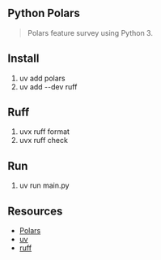 Python Polars
-------------
>Polars feature survey using Python 3.

Install
-------
1. uv add polars
2. uv add --dev ruff

Ruff
----
1. uvx ruff format
2. uvx ruff check

Run
---
1. uv run main.py

Resources
---------
* [Polars](https://docs.pola.rs/)
* [uv](https://realpython.com/python-uv/)
* [ruff](https://docs.astral.sh/ruff/)